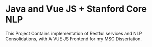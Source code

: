 # Java and Vue JS + Stanford Core NLP 
This Project Contains implementation of Restful services and NLP Consolidations, with A VUE JS Frontend for my MSC Dissertation. 


